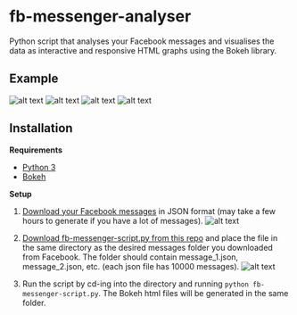 # fb-messenger-analyser

Python script that analyses your Facebook messages and visualises the data as interactive and responsive HTML graphs using the Bokeh library.

## Example ##
![alt text](https://i.imgur.com/lNimwy5.jpg)
![alt text](https://i.imgur.com/Ro3Zyg9.jpg)
![alt text](https://i.imgur.com/iigCmcF.jpg)
![alt text](https://i.imgur.com/qcOpWpJ.jpg)

## Installation ##

**Requirements**
* [Python 3](https://docs.bokeh.org/en/latest/docs/installation.html)
* [Bokeh](https://docs.bokeh.org/en/latest/docs/installation.html)

**Setup**
1. [Download your Facebook messages](https://www.facebook.com/help/1701730696756992?helpref=hc_global_nav) in JSON format (may take a few hours to generate if you have a lot of messages). ![alt text](https://i.imgur.com/6y4lxN0.png)

2. [Download fb-messenger-script.py from this repo](https://github.com/aizatazhar/fb-messenger-analyser/archive/master.zip) and place the file in the same directory as the desired messages folder you downloaded from Facebook. The folder should contain message_1.json, message_2.json, etc. (each json file has 10000 messages). ![alt text](https://i.imgur.com/Fj2xo7E.png)

3. Run the script by cd-ing into the directory and running `python fb-messenger-script.py`. The Bokeh html files will be generated in the same folder.
